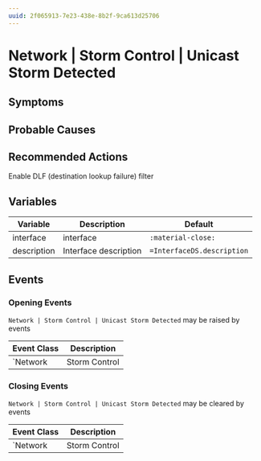 ```yaml
---
uuid: 2f065913-7e23-438e-8b2f-9ca613d25706
---
```

# Network | Storm Control | Unicast Storm Detected

## Symptoms

## Probable Causes

## Recommended Actions

Enable DLF (destination lookup failure) filter

## Variables

Variable | Description | Default
--- | --- | ---
interface | interface | `:material-close:`
description | Interface description | `=InterfaceDS.description`

## Events

### Opening Events
`Network | Storm Control | Unicast Storm Detected` may be raised by events

Event Class | Description
--- | ---
`Network | Storm Control | Unicast Storm Detected` | dispose

### Closing Events
`Network | Storm Control | Unicast Storm Detected` may be cleared by events

Event Class | Description
--- | ---
`Network | Storm Control | Unicast Storm Cleared` | dispose
